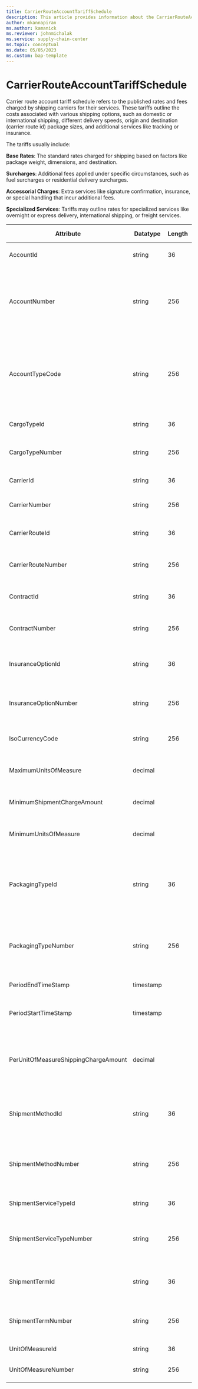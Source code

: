 ```yaml
---
title: CarrierRouteAccountTariffSchedule
description: This article provides information about the CarrierRouteAccountTariffSchedule entity.
author: mkannapiran
ms.author: kamanick
ms.reviewer: johnmichalak
ms.service: supply-chain-center
ms.topic: conceptual
ms.date: 05/05/2023
ms.custom: bap-template
---
```


# **CarrierRouteAccountTariffSchedule**

Carrier route account tariff schedule refers to the published rates and fees charged by shipping carriers for their services. These tariffs outline the costs associated with various shipping options, such as domestic or international shipping, different delivery speeds, origin and destination (carrier route id) package sizes, and additional services like tracking or insurance.

The tariffs usually include:

**Base Rates**: The standard rates charged for shipping based on factors like package weight, dimensions, and destination.

**Surcharges**: Additional fees applied under specific circumstances, such as fuel surcharges or residential delivery surcharges.

**Accessorial Charges**: Extra services like signature confirmation, insurance, or special handling that incur additional fees.

**Specialized Services**: Tariffs may outline rates for specialized services like overnight or express delivery, international shipping, or freight services.


|	Attribute	|	Datatype	|	Length	|	Primary Key	|	Description	|
|---------------|--------|------|----------|-----------|
|	AccountId	|	string	|	36	|	No	|	The unique Id of the account	|
|	AccountNumber	|	string	|	256	|	Yes	|	Number or code for the account to quickly search and identify the account in system views.	|
|	AccountTypeCode	|	string	|	256	|	No	|	Account type code indicates the type of account. An account could be Vendor, Customer etc.	|
|	CargoTypeId	|	string	|	36	|	No	|	Unique Id of the cargo type	|
|	CargoTypeNumber	|	string	|	256	|	Yes	|	Unique number of the cargo type	|
|	CarrierId	|	string	|	36	|	No	|	The unique Id of the carrier	|
|	CarrierNumber	|	string	|	256	|	Yes	|	The unique number of the carrier	|
|	CarrierRouteId	|	string	|	36	|	No	|	The unique Id of the carrier route	|
|	CarrierRouteNumber	|	string	|	256	|	Yes	|	The unique number of the carrier route	|
|	ContractId	|	string	|	36	|	No	|	Unique Id of the contract with carrier	|
|	ContractNumber	|	string	|	256	|	Yes	|	contract number with the carrier	|
|	InsuranceOptionId	|	string	|	36	|	No	|	Type of insurance option for this tariff schedule	|
|	InsuranceOptionNumber	|	string	|	256	|	Yes	|	Insurance option number of the tariff schedule	|
|	IsoCurrencyCode	|	string	|	256	|	Yes	|	Iso currency code for this tariff	|
|	MaximumUnitsOfMeasure	|	decimal	|		|	Yes	|	Maximum units of measure Id or number	|
|	MinimumShipmentChargeAmount	|	decimal	|		|	No	|	Minimum shipment charge amount	|
|	MinimumUnitsOfMeasure	|	decimal	|		|	Yes	|	Minimum units of measure Id or number	|
|	PackagingTypeId	|	string	|	36	|	No	|	Id of the packaging type. This is an auto generated internal number of D365 applications	|
|	PackagingTypeNumber	|	string	|	256	|	Yes	|	The number of the packaging type. This is an external number	|
|	PeriodEndTimeStamp	|	timestamp	|		|	No	|	Validity end date of this record	|
|	PeriodStartTimeStamp	|	timestamp	|		|	No	|	Validity start date of this record	|
|	PerUnitOfMeasureShippingChargeAmount	|	decimal	|		|	No	|	Shipping charges or amount, Price per unit of measure. Example $3 per mile	|
|	ShipmentMethodId	|	string	|	36	|	No	|	Unique Id of the shipment method for this tariff schedule	|
|	ShipmentMethodNumber	|	string	|	256	|	Yes	|	Unique number of the shipment method for this tariff schedule	|
|	ShipmentServiceTypeId	|	string	|	36	|	No	|	Type of shipment service	|
|	ShipmentServiceTypeNumber	|	string	|	256	|	No	|	Unique number of the shipment service type	|
|	ShipmentTermId	|	string	|	36	|	No	|	Unique Id of the freight or shipment terms	|
|	ShipmentTermNumber	|	string	|	256	|	Yes	|	Unique number of the freight or shipment terms	|
|	UnitOfMeasureId	|	string	|	36	|	No	|	Unit of measure Id	|
|	UnitOfMeasureNumber	|	string	|	256	|	Yes	|	Unit of measure number	|
